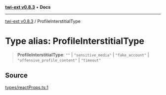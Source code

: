 [**twi-ext v0.8.3**](../README.md) • **Docs**

***

[twi-ext v0.8.3](../README.md) / ProfileInterstitialType

# Type alias: ProfileInterstitialType

> **ProfileInterstitialType**: `""` \| `"sensitive_media"` \| `"fake_account"` \| `"offensive_profile_content"` \| `"timeout"`

## Source

[types/reactProps.ts:1](https://github.com/Robot-Inventor/twi-ext/blob/70885b4f618ef039b34297a45fdc6f48332d67ba/src/types/reactProps.ts#L1)
